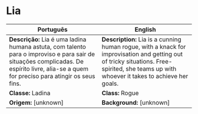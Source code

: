 # Lia

| Português                                                                                                                                                                                  | English                                                                                                                                                                                     |
| ------------------------------------------------------------------------------------------------------------------------------------------------------------------------------------------ | ------------------------------------------------------------------------------------------------------------------------------------------------------------------------------------------- |
| **Descrição:** Lia é uma ladina humana astuta, com talento para o improviso e para sair de situações complicadas. De espírito livre, alia-se a quem for preciso para atingir os seus fins. | **Description:** Lia is a cunning human rogue, with a knack for improvisation and getting out of tricky situations. Free-spirited, she teams up with whoever it takes to achieve her goals. |
| **Classe:** Ladina                                                                                                                                                                         | **Class:** Rogue                                                                                                                                                                            |
| **Origem:** [unknown]                                                                                                                                                                      | **Background:** [unknown]                                                                                                                                                                   |


















